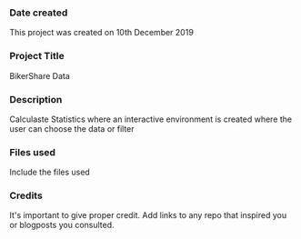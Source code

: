 ### Date created
This project was created on 10th December 2019

### Project Title
BikerShare Data

### Description
Calculaste Statistics where an interactive environment is created where the user can choose the data or filter

### Files used
Include the files used

### Credits
It's important to give proper credit. Add links to any repo that inspired you or blogposts you consulted.

